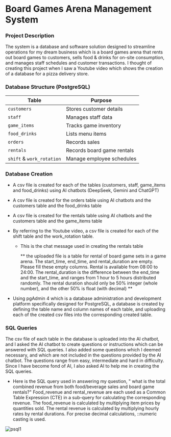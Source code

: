 # Board Games Arena Management System 

### Project Description 

The system is a database and software solution designed to streamline operations for my dream business which is a board games arena that rents out board games to customers, sells food & drinks for on-site consumption, and manages staff schedules and customer transactions. I thought of creating this project when I saw a Youtube video which shows the creation of a database for a pizza delivery store. 

### Database Structure (PostgreSQL)
  
| **Table**               | **Purpose**                                                               |
|-------------------------|---------------------------------------------------------------------------|
| `customers`             | Stores customer details                              |
| `staff`             | Manages staff data                               |
| `game_items`       | Tracks game inventory                          |
| `food_drinks`           | Lists menu items                                               |
| `orders`          | Records sales                                                |
| `rentals`         | Records board game rentals                                    | 
| `shift` & `work_rotation` | Manage employee schedules                                         |

### Database Creation

- A csv file is created for each of the tables (customers, staff, game_items and food_drinks) using AI chatbots (DeepSeek, Gemini and ChatGPT)
- A csv file is created for the orders table using AI chatbots and the customers table and the food_drinks table 
- A csv file is created for the rentals table using AI chatbots and the customers table and the game_items table
- By referring to the Youtube video, a csv file is created for each of the shift table and the work_rotation table.

   - This is the chat message used in creating the rentals table

     ** the uploaded file is a table for rental of board game sets in a game arena. The start_time,  end_time, and rental_duration are empty. Please fill these empty columns. Rental is 
     available from 08:00 to 24:00. The rental_duration is the difference between the end_time and the start_time, and ranges from 1 hour to 5 hours distributed randomly.  The rental 
     duration should only be 50% integer (whole number), and the other 50% is float (with decimal) **

- Using pgAdmin 4 which is a database administration and development platform specifically designed for PostgreSQL, a database is created by defining the table name and column names of each table, and uploading each of the created csv files into the corresponding created table.

### SQL Queries  

The csv file of each table in the database is uploaded into the AI chatbot, and I asked the AI chatbot to create questions or instructions which can be answered with SQL queries. I also added some questions which I deemed necessary, and which are not included in the questions provided by the AI chatbot. The questions range from easy, intermediate and hard in difficulty. Since I have become fond of AI, I also asked AI to help me in creating the SQL queries.    

- Here is the SQL query used in answering my question, " what is the total combined revenue from both food/beverage sales and board game rentals?" Food_revenue and rental_revenue are each used as a Common Table Expression (CTE) in a sub-query for calculating the corresponding revenue. The food_revenue is calculated by multiplying item prices by quantities sold. The rental revenue is calculated by multiplying hourly rates by rental durations. For precise decimal calculations, ::numeric casting is used.
 
![psql1](https://github.com/user-attachments/assets/3c09e6b8-d9cb-4508-a825-f974dd0ea31d)
